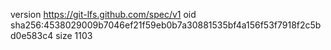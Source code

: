 version https://git-lfs.github.com/spec/v1
oid sha256:4538029009b7046ef21f59eb0b7a30881535bf4a156f53f7918f2c5bd0e583c4
size 1103
